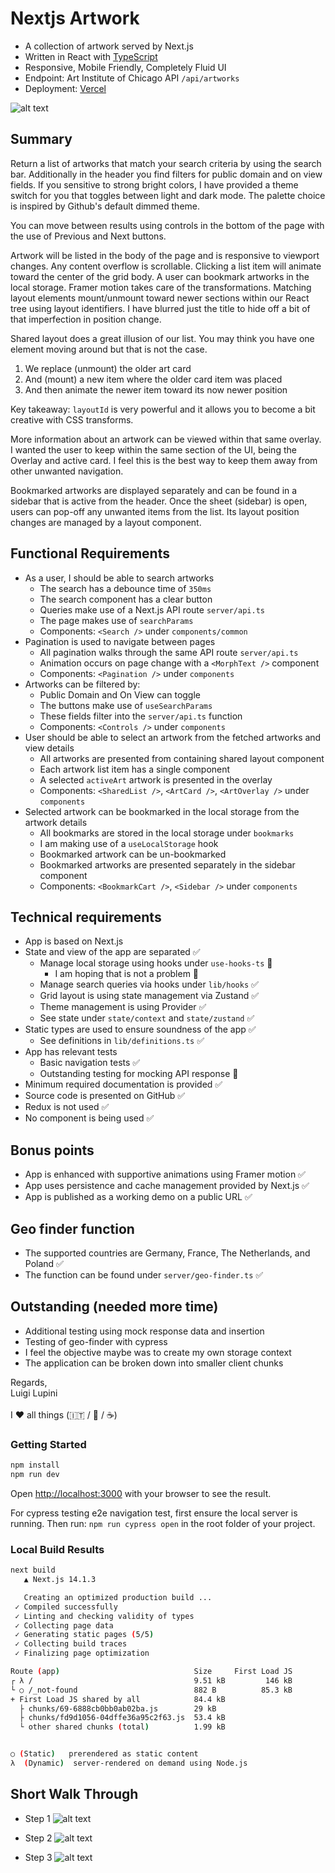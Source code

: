 # Nextjs Artwork

- A collection of artwork served by Next.js
- Written in React with [TypeScript](https://www.typescriptlang.org/)
- Responsive, Mobile Friendly, Completely Fluid UI
- Endpoint: Art Institute of Chicago API `/api/artworks`
- Deployment: [Vercel](https://https://next-artwork.vercel.app/)

![alt text](./capture.png)

## Summary

Return a list of artworks that match your search criteria by using the search bar. Additionally in the header you find filters for public domain and on view fields. If you sensitive to strong bright colors, I have provided a theme switch for you that toggles between light and dark mode. The palette choice is inspired by Github's default dimmed theme.

You can move between results using controls in the bottom of the page with the use of Previous and Next buttons.

Artwork will be listed in the body of the page and is responsive to viewport changes. Any content overflow is scrollable. Clicking a list item will animate toward the center of the grid body. A user can bookmark artworks in the local storage. Framer motion takes care of the transformations. Matching layout elements mount/unmount toward newer sections within our React tree using layout identifiers. I have blurred just the title to hide off a bit of that imperfection in position change.

Shared layout does a great illusion of our list. You may think you have one element moving around but that is not the case.

1. We replace (unmount) the older art card
2. And (mount) a new item where the older card item was placed
3. And then animate the newer item toward its now newer position

Key takeaway: `layoutId` is very powerful and it allows you to become a bit creative with CSS transforms.

More information about an artwork can be viewed within that same overlay. I wanted the user to keep within the same section of the UI, being the Overlay and active card. I feel this is the best way to keep them away from other unwanted navigation.

Bookmarked artworks are displayed separately and can be found in a sidebar that is active from the header. Once the sheet (sidebar) is open, users can pop-off any unwanted items from the list. Its layout position changes are managed by a layout component.

## Functional Requirements
- As a user, I should be able to search artworks
  - The search has a debounce time of `350ms`
  - The search component has a clear button
  - Queries make use of a Next.js API route `server/api.ts`
  - The page makes use of `searchParams`
  - Components: `<Search />` under `components/common`
- Pagination is used to navigate between pages
  - All pagination walks through the same API route `server/api.ts`
  - Animation occurs on page change with a `<MorphText />` component
  - Components: `<Pagination />` under `components`
- Artworks can be filtered by:
  - Public Domain and On View can toggle
  - The buttons make use of `useSearchParams`
  - These fields filter into the `server/api.ts` function
  - Components: `<Controls />` under `components`
- User should be able to select an artwork from the fetched artworks and view details
  - All artworks are presented from containing shared layout component
  - Each artwork list item has a single component
  - A selected `activeArt` artwork is presented in the overlay
  - Components: `<SharedList />`, `<ArtCard />`, `<ArtOverlay />` under `components`
- Selected artwork can be bookmarked in the local storage from the artwork details
  - All bookmarks are stored in the local storage under `bookmarks`
  - I am making use of a `useLocalStorage` hook
  - Bookmarked artwork can be un-bookmarked
  - Bookmarked artworks are presented separately in the sidebar component
  - Components: `<BookmarkCart />`, `<Sidebar />` under `components`

## Technical requirements
- App is based on Next.js
- State and view of the app are separated ✅
  - Manage local storage using hooks under `use-hooks-ts` 😬
    - I am hoping that is not a problem 🙏
  - Manage search queries via hooks under `lib/hooks` ✅
  - Grid layout is using state management via Zustand ✅
  - Theme management is using Provider ✅
  - See state under `state/context` and `state/zustand` ✅
- Static types are used to ensure soundness of the app ✅
  -  See definitions in `lib/definitions.ts` ✅
- App has relevant tests
  - Basic navigation tests ✅
  - Outstanding testing for mocking API response 😬
- Minimum required documentation is provided ✅
- Source code is presented on GitHub ✅
- Redux is not used ✅
- No component is being used ✅

## Bonus points
- App is enhanced with supportive animations using Framer motion ✅
- App uses persistence and cache management provided by Next.js ✅
-  App is published as a working demo on a public URL ✅

## Geo finder function

- The supported countries are Germany, France, The Netherlands, and Poland ✅
- The function can be found under `server/geo-finder.ts` ✅

## Outstanding (needed more time)
- Additional testing using mock response data and insertion
- Testing of geo-finder with cypress
- I feel the objective maybe was to create my own storage context
- The application can be broken down into smaller client chunks

Regards, <br />
Luigi Lupini <br />
<br />
I ❤️ all things (🇮🇹 / 🛵 / ☕️)<br />

### Getting Started

```bash
npm install
npm run dev
```

Open [http://localhost:3000](http://localhost:3000) with your browser to see the result.

For cypress testing e2e navigation test, first ensure the local server is running. Then run: `npm run cypress open` in the root folder of your project.

### Local Build Results

```bash
next build
   ▲ Next.js 14.1.3

   Creating an optimized production build ...
 ✓ Compiled successfully
 ✓ Linting and checking validity of types
 ✓ Collecting page data
 ✓ Generating static pages (5/5)
 ✓ Collecting build traces
 ✓ Finalizing page optimization

Route (app)                              Size     First Load JS
┌ λ /                                    9.51 kB         146 kB
└ ○ /_not-found                          882 B          85.3 kB
+ First Load JS shared by all            84.4 kB
  ├ chunks/69-6888cb0bb0ab02ba.js        29 kB
  ├ chunks/fd9d1056-04dffe36a95c2f63.js  53.4 kB
  └ other shared chunks (total)          1.99 kB


○ (Static)   prerendered as static content
λ  (Dynamic)  server-rendered on demand using Node.js
```

## Short Walk Through

- Step 1
![alt text](./capture-walk-project-1.png)

- Step 2
![alt text](./capture-walk-project-2.png)

- Step 3
![alt text](./capture-walk-project-3.png)

